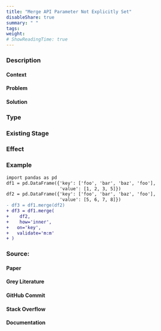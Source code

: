 ```yaml
---
title: "Merge API Parameter Not Explicitly Set"
disableShare: true
summary: " "
tags: 
weight: 
# ShowReadingTime: true	
---
```


### Description

#### Context

#### Problem

#### Solution


### Type


### Existing Stage


### Effect


### Example

```diff
import pandas as pd
df1 = pd.DataFrame({'key': ['foo', 'bar', 'baz', 'foo'],
                    'value': [1, 2, 3, 5]})
df2 = pd.DataFrame({'key': ['foo', 'bar', 'baz', 'foo'],
                    'value': [5, 6, 7, 8]})                  
- df3 = df1.merge(df2)
+ df3 = df1.merge(
+    df2,
+    how='inner',
+   on='key',
+   validate='m:m'
+ )
```

### Source:

#### Paper 

#### Grey Literature

#### GitHub Commit

#### Stack Overflow

#### Documentation

